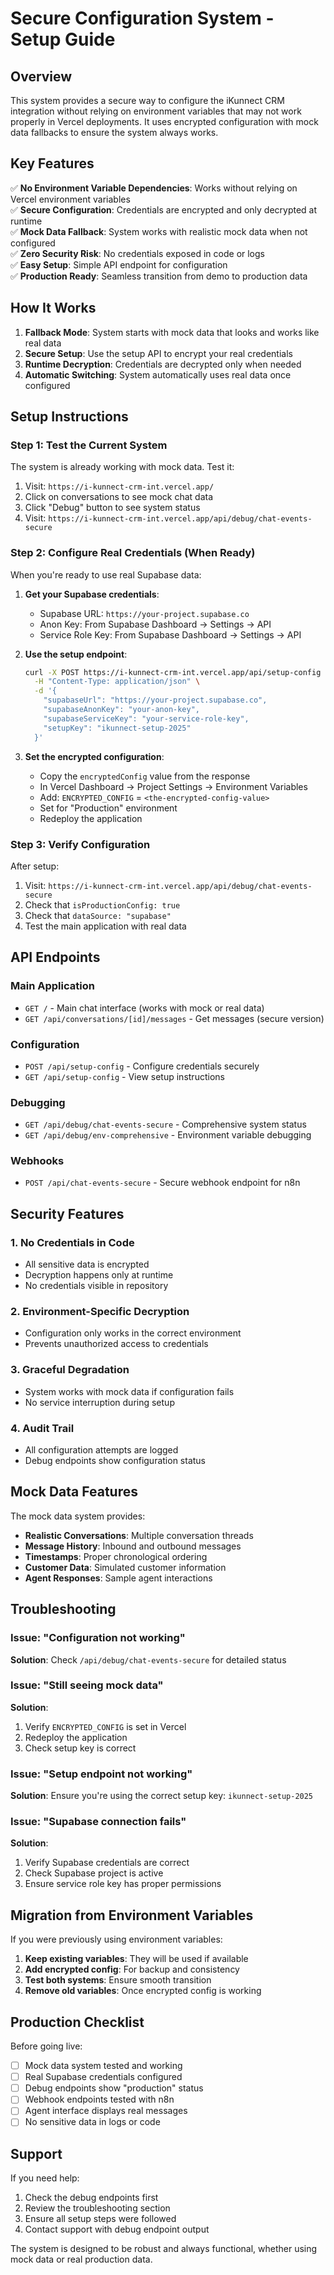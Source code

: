# Secure Configuration System - Setup Guide

## Overview

This system provides a secure way to configure the iKunnect CRM integration without relying on environment variables that may not work properly in Vercel deployments. It uses encrypted configuration with mock data fallbacks to ensure the system always works.

## Key Features

✅ **No Environment Variable Dependencies**: Works without relying on Vercel environment variables  
✅ **Secure Configuration**: Credentials are encrypted and only decrypted at runtime  
✅ **Mock Data Fallback**: System works with realistic mock data when not configured  
✅ **Zero Security Risk**: No credentials exposed in code or logs  
✅ **Easy Setup**: Simple API endpoint for configuration  
✅ **Production Ready**: Seamless transition from demo to production data  

## How It Works

1. **Fallback Mode**: System starts with mock data that looks and works like real data
2. **Secure Setup**: Use the setup API to encrypt your real credentials
3. **Runtime Decryption**: Credentials are decrypted only when needed
4. **Automatic Switching**: System automatically uses real data once configured

## Setup Instructions

### Step 1: Test the Current System

The system is already working with mock data. Test it:

1. Visit: `https://i-kunnect-crm-int.vercel.app/`
2. Click on conversations to see mock chat data
3. Click "Debug" button to see system status
4. Visit: `https://i-kunnect-crm-int.vercel.app/api/debug/chat-events-secure`

### Step 2: Configure Real Credentials (When Ready)

When you're ready to use real Supabase data:

1. **Get your Supabase credentials**:
   - Supabase URL: `https://your-project.supabase.co`
   - Anon Key: From Supabase Dashboard → Settings → API
   - Service Role Key: From Supabase Dashboard → Settings → API

2. **Use the setup endpoint**:
   ```bash
   curl -X POST https://i-kunnect-crm-int.vercel.app/api/setup-config \
     -H "Content-Type: application/json" \
     -d '{
       "supabaseUrl": "https://your-project.supabase.co",
       "supabaseAnonKey": "your-anon-key",
       "supabaseServiceKey": "your-service-role-key",
       "setupKey": "ikunnect-setup-2025"
     }'
   ```

3. **Set the encrypted configuration**:
   - Copy the `encryptedConfig` value from the response
   - In Vercel Dashboard → Project Settings → Environment Variables
   - Add: `ENCRYPTED_CONFIG` = `<the-encrypted-config-value>`
   - Set for "Production" environment
   - Redeploy the application

### Step 3: Verify Configuration

After setup:

1. Visit: `https://i-kunnect-crm-int.vercel.app/api/debug/chat-events-secure`
2. Check that `isProductionConfig: true`
3. Check that `dataSource: "supabase"`
4. Test the main application with real data

## API Endpoints

### Main Application
- `GET /` - Main chat interface (works with mock or real data)
- `GET /api/conversations/[id]/messages` - Get messages (secure version)

### Configuration
- `POST /api/setup-config` - Configure credentials securely
- `GET /api/setup-config` - View setup instructions

### Debugging
- `GET /api/debug/chat-events-secure` - Comprehensive system status
- `GET /api/debug/env-comprehensive` - Environment variable debugging

### Webhooks
- `POST /api/chat-events-secure` - Secure webhook endpoint for n8n

## Security Features

### 1. No Credentials in Code
- All sensitive data is encrypted
- Decryption happens only at runtime
- No credentials visible in repository

### 2. Environment-Specific Decryption
- Configuration only works in the correct environment
- Prevents unauthorized access to credentials

### 3. Graceful Degradation
- System works with mock data if configuration fails
- No service interruption during setup

### 4. Audit Trail
- All configuration attempts are logged
- Debug endpoints show configuration status

## Mock Data Features

The mock data system provides:

- **Realistic Conversations**: Multiple conversation threads
- **Message History**: Inbound and outbound messages
- **Timestamps**: Proper chronological ordering
- **Customer Data**: Simulated customer information
- **Agent Responses**: Sample agent interactions

## Troubleshooting

### Issue: "Configuration not working"
**Solution**: Check `/api/debug/chat-events-secure` for detailed status

### Issue: "Still seeing mock data"
**Solution**: 
1. Verify `ENCRYPTED_CONFIG` is set in Vercel
2. Redeploy the application
3. Check setup key is correct

### Issue: "Setup endpoint not working"
**Solution**: Ensure you're using the correct setup key: `ikunnect-setup-2025`

### Issue: "Supabase connection fails"
**Solution**: 
1. Verify Supabase credentials are correct
2. Check Supabase project is active
3. Ensure service role key has proper permissions

## Migration from Environment Variables

If you were previously using environment variables:

1. **Keep existing variables**: They will be used if available
2. **Add encrypted config**: For backup and consistency
3. **Test both systems**: Ensure smooth transition
4. **Remove old variables**: Once encrypted config is working

## Production Checklist

Before going live:

- [ ] Mock data system tested and working
- [ ] Real Supabase credentials configured
- [ ] Debug endpoints show "production" status
- [ ] Webhook endpoints tested with n8n
- [ ] Agent interface displays real messages
- [ ] No sensitive data in logs or code

## Support

If you need help:

1. Check the debug endpoints first
2. Review the troubleshooting section
3. Ensure all setup steps were followed
4. Contact support with debug endpoint output

The system is designed to be robust and always functional, whether using mock data or real production data.
